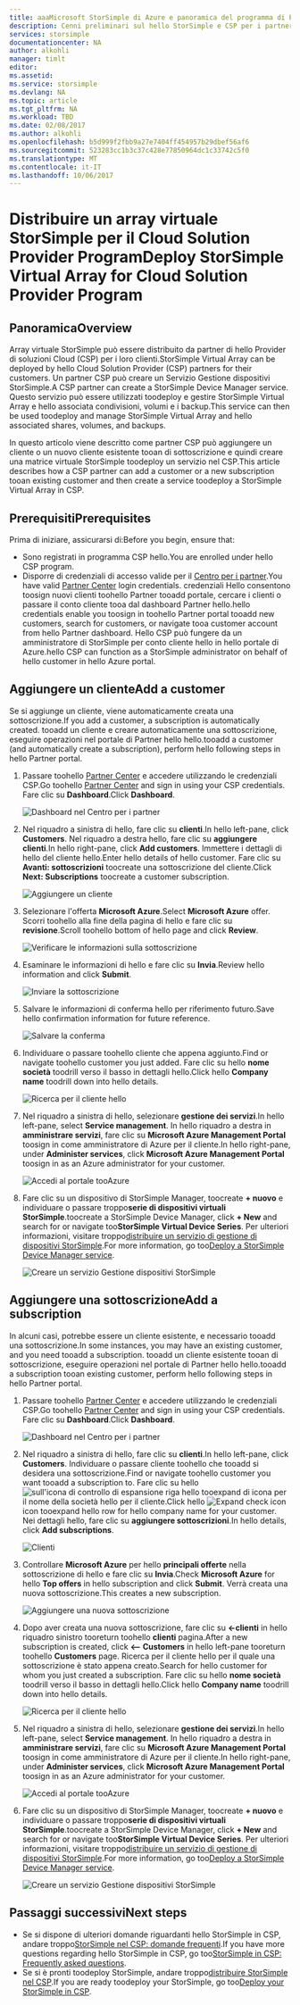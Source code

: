 ```yaml
---
title: aaaMicrosoft StorSimple di Azure e panoramica del programma di Provider di soluzioni Cloud | Documenti Microsoft
description: Cenni preliminari sul hello StorSimple e CSP per i partner di StorSimple.
services: storsimple
documentationcenter: NA
author: alkohli
manager: timlt
editor: 
ms.assetid: 
ms.service: storsimple
ms.devlang: NA
ms.topic: article
ms.tgt_pltfrm: NA
ms.workload: TBD
ms.date: 02/08/2017
ms.author: alkohli
ms.openlocfilehash: b5d999f2fbb9a27e7404ff454957b29dbef56af6
ms.sourcegitcommit: 523283cc1b3c37c428e77850964dc1c33742c5f0
ms.translationtype: MT
ms.contentlocale: it-IT
ms.lasthandoff: 10/06/2017
---
```

# <a name="deploy-storsimple-virtual-array-for-cloud-solution-provider-program"></a><span data-ttu-id="f69d0-103">Distribuire un array virtuale StorSimple per il Cloud Solution Provider Program</span><span class="sxs-lookup"><span data-stu-id="f69d0-103">Deploy StorSimple Virtual Array for Cloud Solution Provider Program</span></span>

## <a name="overview"></a><span data-ttu-id="f69d0-104">Panoramica</span><span class="sxs-lookup"><span data-stu-id="f69d0-104">Overview</span></span>

<span data-ttu-id="f69d0-105">Array virtuale StorSimple può essere distribuito da partner di hello Provider di soluzioni Cloud (CSP) per i loro clienti.</span><span class="sxs-lookup"><span data-stu-id="f69d0-105">StorSimple Virtual Array can be deployed by hello Cloud Solution Provider (CSP) partners for their customers.</span></span> <span data-ttu-id="f69d0-106">Un partner CSP può creare un Servizio Gestione dispositivi StorSimple.</span><span class="sxs-lookup"><span data-stu-id="f69d0-106">A CSP partner can create a StorSimple Device Manager service.</span></span> <span data-ttu-id="f69d0-107">Questo servizio può essere utilizzati toodeploy e gestire StorSimple Virtual Array e hello associata condivisioni, volumi e i backup.</span><span class="sxs-lookup"><span data-stu-id="f69d0-107">This service can then be used toodeploy and manage StorSimple Virtual Array and hello associated shares, volumes, and backups.</span></span>

<span data-ttu-id="f69d0-108">In questo articolo viene descritto come partner CSP può aggiungere un cliente o un nuovo cliente esistente tooan di sottoscrizione e quindi creare una matrice virtuale StorSimple toodeploy un servizio nel CSP.</span><span class="sxs-lookup"><span data-stu-id="f69d0-108">This article describes how a CSP partner can add a customer or a new subscription tooan existing customer and then create a service toodeploy a StorSimple Virtual Array in CSP.</span></span>

## <a name="prerequisites"></a><span data-ttu-id="f69d0-109">Prerequisiti</span><span class="sxs-lookup"><span data-stu-id="f69d0-109">Prerequisites</span></span>

<span data-ttu-id="f69d0-110">Prima di iniziare, assicurarsi di:</span><span class="sxs-lookup"><span data-stu-id="f69d0-110">Before you begin, ensure that:</span></span>

- <span data-ttu-id="f69d0-111">Sono registrati in programma CSP hello.</span><span class="sxs-lookup"><span data-stu-id="f69d0-111">You are enrolled under hello CSP program.</span></span>
- <span data-ttu-id="f69d0-112">Disporre di credenziali di accesso valide per il [Centro per i partner](http://partnercenter.microsoft.com/).</span><span class="sxs-lookup"><span data-stu-id="f69d0-112">You have valid [Partner Center](http://partnercenter.microsoft.com/) login credentials.</span></span> <span data-ttu-id="f69d0-113">credenziali Hello consentono toosign nuovi clienti toohello Partner tooadd portale, cercare i clienti o passare il conto cliente tooa dal dashboard Partner hello.</span><span class="sxs-lookup"><span data-stu-id="f69d0-113">hello credentials enable you toosign in toohello Partner portal tooadd new customers, search for customers, or navigate tooa customer account from hello Partner dashboard.</span></span> <span data-ttu-id="f69d0-114">Hello CSP può fungere da un amministratore di StorSimple per conto cliente hello in hello portale di Azure.</span><span class="sxs-lookup"><span data-stu-id="f69d0-114">hello CSP can function as a StorSimple administrator on behalf of hello customer in hello Azure portal.</span></span>
                             
## <a name="add-a-customer"></a><span data-ttu-id="f69d0-115">Aggiungere un cliente</span><span class="sxs-lookup"><span data-stu-id="f69d0-115">Add a customer</span></span>

<span data-ttu-id="f69d0-116">Se si aggiunge un cliente, viene automaticamente creata una sottoscrizione.</span><span class="sxs-lookup"><span data-stu-id="f69d0-116">If you add a customer, a subscription is automatically created.</span></span> <span data-ttu-id="f69d0-117">tooadd un cliente e creare automaticamente una sottoscrizione, eseguire operazioni nel portale di Partner hello hello.</span><span class="sxs-lookup"><span data-stu-id="f69d0-117">tooadd a customer (and automatically create a subscription), perform hello following steps in hello Partner portal.</span></span>

1. <span data-ttu-id="f69d0-118">Passare toohello [Partner Center](http://partnercenter.microsoft.com/) e accedere utilizzando le credenziali CSP.</span><span class="sxs-lookup"><span data-stu-id="f69d0-118">Go toohello [Partner Center](http://partnercenter.microsoft.com/) and sign in using your CSP credentials.</span></span> <span data-ttu-id="f69d0-119">Fare clic su **Dashboard**.</span><span class="sxs-lookup"><span data-stu-id="f69d0-119">Click **Dashboard**.</span></span>

     ![Dashboard nel Centro per i partner](./media/storsimple-partner-csp-deploy/image1.png)
                              
2. <span data-ttu-id="f69d0-121">Nel riquadro a sinistra di hello, fare clic su **clienti**.</span><span class="sxs-lookup"><span data-stu-id="f69d0-121">In hello left-pane, click **Customers**.</span></span> <span data-ttu-id="f69d0-122">Nel riquadro a destra hello, fare clic su **aggiungere clienti**.</span><span class="sxs-lookup"><span data-stu-id="f69d0-122">In hello right-pane, click **Add customers**.</span></span> <span data-ttu-id="f69d0-123">Immettere i dettagli di hello del cliente hello.</span><span class="sxs-lookup"><span data-stu-id="f69d0-123">Enter hello details of hello customer.</span></span> <span data-ttu-id="f69d0-124">Fare clic su **Avanti: sottoscrizioni** toocreate una sottoscrizione del cliente.</span><span class="sxs-lookup"><span data-stu-id="f69d0-124">Click **Next: Subscriptions** toocreate a customer subscription.</span></span>

    ![Aggiungere un cliente](./media/storsimple-partner-csp-deploy/image2.png)

3.  <span data-ttu-id="f69d0-126">Selezionare l'offerta **Microsoft Azure**.</span><span class="sxs-lookup"><span data-stu-id="f69d0-126">Select **Microsoft Azure** offer.</span></span> <span data-ttu-id="f69d0-127">Scorri toohello alla fine della pagina di hello e fare clic su **revisione**.</span><span class="sxs-lookup"><span data-stu-id="f69d0-127">Scroll toohello bottom of hello page and click **Review**.</span></span>

    ![Verificare le informazioni sulla sottoscrizione](./media/storsimple-partner-csp-deploy/image3.png)
                              
4. <span data-ttu-id="f69d0-129">Esaminare le informazioni di hello e fare clic su **Invia**.</span><span class="sxs-lookup"><span data-stu-id="f69d0-129">Review hello information and click **Submit**.</span></span>

    ![Inviare la sottoscrizione](./media/storsimple-partner-csp-deploy/image4.png)

5. <span data-ttu-id="f69d0-131">Salvare le informazioni di conferma hello per riferimento futuro.</span><span class="sxs-lookup"><span data-stu-id="f69d0-131">Save hello confirmation information for future reference.</span></span>

    ![Salvare la conferma](./media/storsimple-partner-csp-deploy/image5.png)

6. <span data-ttu-id="f69d0-133">Individuare o passare toohello cliente che appena aggiunto.</span><span class="sxs-lookup"><span data-stu-id="f69d0-133">Find or navigate toohello customer you just added.</span></span> <span data-ttu-id="f69d0-134">Fare clic su hello **nome società** toodrill verso il basso in dettagli hello.</span><span class="sxs-lookup"><span data-stu-id="f69d0-134">Click hello **Company name** toodrill down into hello details.</span></span>

    ![Ricerca per il cliente hello](./media/storsimple-partner-csp-deploy/image6.png)  

7. <span data-ttu-id="f69d0-136">Nel riquadro a sinistra di hello, selezionare **gestione dei servizi**.</span><span class="sxs-lookup"><span data-stu-id="f69d0-136">In hello left-pane, select **Service management**.</span></span> <span data-ttu-id="f69d0-137">In hello riquadro a destra in **amministrare servizi**, fare clic su **Microsoft Azure Management Portal** toosign in come amministratore di Azure per il cliente.</span><span class="sxs-lookup"><span data-stu-id="f69d0-137">In hello right-pane, under **Administer services**, click **Microsoft Azure Management Portal** toosign in as an Azure administrator for your customer.</span></span>

    ![Accedi al portale tooAzure](./media/storsimple-partner-csp-deploy/image9.png)

8. <span data-ttu-id="f69d0-139">Fare clic su un dispositivo di StorSimple Manager, toocreate **+ nuovo** e individuare o passare troppo**serie di dispositivi virtuali StorSimple**.</span><span class="sxs-lookup"><span data-stu-id="f69d0-139">toocreate a StorSimple Device Manager, click **+ New** and search for or navigate too**StorSimple Virtual Device Series**.</span></span> <span data-ttu-id="f69d0-140">Per ulteriori informazioni, visitare troppo[distribuire un servizio di gestione di dispositivi StorSimple](storsimple-virtual-array-manage-service.md).</span><span class="sxs-lookup"><span data-stu-id="f69d0-140">For more information, go too[Deploy a StorSimple Device Manager service](storsimple-virtual-array-manage-service.md).</span></span>

    ![Creare un servizio Gestione dispositivi StorSimple](./media/storsimple-partner-csp-deploy/image8.png)


## <a name="add-a-subscription"></a><span data-ttu-id="f69d0-142">Aggiungere una sottoscrizione</span><span class="sxs-lookup"><span data-stu-id="f69d0-142">Add a subscription</span></span>

<span data-ttu-id="f69d0-143">In alcuni casi, potrebbe essere un cliente esistente, e necessario tooadd una sottoscrizione.</span><span class="sxs-lookup"><span data-stu-id="f69d0-143">In some instances, you may have an existing customer, and you need tooadd a subscription.</span></span> <span data-ttu-id="f69d0-144">tooadd un cliente esistente tooan di sottoscrizione, eseguire operazioni nel portale di Partner hello hello.</span><span class="sxs-lookup"><span data-stu-id="f69d0-144">tooadd a subscription tooan existing customer, perform hello following steps in hello Partner portal.</span></span>

1. <span data-ttu-id="f69d0-145">Passare toohello [Partner Center](http://partnercenter.microsoft.com/) e accedere utilizzando le credenziali CSP.</span><span class="sxs-lookup"><span data-stu-id="f69d0-145">Go toohello [Partner Center](http://partnercenter.microsoft.com/) and sign in using your CSP credentials.</span></span> <span data-ttu-id="f69d0-146">Fare clic su **Dashboard**.</span><span class="sxs-lookup"><span data-stu-id="f69d0-146">Click **Dashboard**.</span></span>

     ![Dashboard nel Centro per i partner](./media/storsimple-partner-csp-deploy/image1.png)
                              
2. <span data-ttu-id="f69d0-148">Nel riquadro a sinistra di hello, fare clic su **clienti**.</span><span class="sxs-lookup"><span data-stu-id="f69d0-148">In hello left-pane, click **Customers**.</span></span> <span data-ttu-id="f69d0-149">Individuare o passare cliente toohello che tooadd si desidera una sottoscrizione.</span><span class="sxs-lookup"><span data-stu-id="f69d0-149">Find or navigate toohello customer you want tooadd a subscription to.</span></span> <span data-ttu-id="f69d0-150">Fare clic su hello ![sull'icona di controllo di espansione](./media/storsimple-partner-csp-deploy/expand_pane_icon.png) riga hello tooexpand di icona per il nome della società hello per il cliente.</span><span class="sxs-lookup"><span data-stu-id="f69d0-150">Click hello ![Expand check icon](./media/storsimple-partner-csp-deploy/expand_pane_icon.png) icon tooexpand hello row for hello company name for your customer.</span></span> <span data-ttu-id="f69d0-151">Nei dettagli hello, fare clic su **aggiungere sottoscrizioni**.</span><span class="sxs-lookup"><span data-stu-id="f69d0-151">In hello details, click **Add subscriptions**.</span></span>

    ![Clienti](./media/storsimple-partner-csp-deploy/image10.png)

3. <span data-ttu-id="f69d0-153">Controllare **Microsoft Azure** per hello **principali offerte** nella sottoscrizione di hello e fare clic su **Invia**.</span><span class="sxs-lookup"><span data-stu-id="f69d0-153">Check **Microsoft Azure** for hello **Top offers** in hello subscription and click **Submit**.</span></span> <span data-ttu-id="f69d0-154">Verrà creata una nuova sottoscrizione.</span><span class="sxs-lookup"><span data-stu-id="f69d0-154">This creates a new subscription.</span></span>

    ![Aggiungere una nuova sottoscrizione](./media/storsimple-partner-csp-deploy/image11.png)

6. <span data-ttu-id="f69d0-156">Dopo aver creata una nuova sottoscrizione, fare clic su **<-clienti** in hello riquadro sinistro tooreturn toohello **clienti** pagina.</span><span class="sxs-lookup"><span data-stu-id="f69d0-156">After a new subscription is created, click **<-- Customers** in hello left-pane tooreturn toohello **Customers** page.</span></span> <span data-ttu-id="f69d0-157">Ricerca per il cliente hello per il quale una sottoscrizione è stato appena creato.</span><span class="sxs-lookup"><span data-stu-id="f69d0-157">Search for hello customer for whom you just created a subscription.</span></span> <span data-ttu-id="f69d0-158">Fare clic su hello **nome società** toodrill verso il basso in dettagli hello.</span><span class="sxs-lookup"><span data-stu-id="f69d0-158">Click hello **Company name** toodrill down into hello details.</span></span>

    ![Ricerca per il cliente hello](./media/storsimple-partner-csp-deploy/image6.png)  

7. <span data-ttu-id="f69d0-160">Nel riquadro a sinistra di hello, selezionare **gestione dei servizi**.</span><span class="sxs-lookup"><span data-stu-id="f69d0-160">In hello left-pane, select **Service management**.</span></span> <span data-ttu-id="f69d0-161">In hello riquadro a destra in **amministrare servizi**, fare clic su **Microsoft Azure Management Portal** toosign in come amministratore di Azure per il cliente.</span><span class="sxs-lookup"><span data-stu-id="f69d0-161">In hello right-pane, under **Administer services**, click **Microsoft Azure Management Portal** toosign in as an Azure administrator for your customer.</span></span>

    ![Accedi al portale tooAzure](./media/storsimple-partner-csp-deploy/image9.png)

8. <span data-ttu-id="f69d0-163">Fare clic su un dispositivo di StorSimple Manager, toocreate **+ nuovo** e individuare o passare troppo**serie di dispositivi virtuali StorSimple**.</span><span class="sxs-lookup"><span data-stu-id="f69d0-163">toocreate a StorSimple Device Manager, click **+ New** and search for or navigate too**StorSimple Virtual Device Series**.</span></span> <span data-ttu-id="f69d0-164">Per ulteriori informazioni, visitare troppo[distribuire un servizio di gestione di dispositivi StorSimple](storsimple-virtual-array-manage-service.md).</span><span class="sxs-lookup"><span data-stu-id="f69d0-164">For more information, go too[Deploy a StorSimple Device Manager service](storsimple-virtual-array-manage-service.md).</span></span>

    ![Creare un servizio Gestione dispositivi StorSimple](./media/storsimple-partner-csp-deploy/image8.png)

## <a name="next-steps"></a><span data-ttu-id="f69d0-166">Passaggi successivi</span><span class="sxs-lookup"><span data-stu-id="f69d0-166">Next steps</span></span>

- <span data-ttu-id="f69d0-167">Se si dispone di ulteriori domande riguardanti hello StorSimple in CSP, andare troppo[StorSimple nel CSP: domande frequenti](storsimple-partner-csp-faq.md).</span><span class="sxs-lookup"><span data-stu-id="f69d0-167">If you have more questions regarding hello StorSimple in CSP, go too[StorSimple in CSP: Frequently asked questions](storsimple-partner-csp-faq.md).</span></span>
- <span data-ttu-id="f69d0-168">Se si è pronti toodeploy StorSimple, andare troppo[distribuire StorSimple nel CSP](storsimple-partner-csp-deploy.md).</span><span class="sxs-lookup"><span data-stu-id="f69d0-168">If you are ready toodeploy your StorSimple, go too[Deploy your StorSimple in CSP](storsimple-partner-csp-deploy.md).</span></span>
